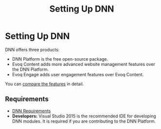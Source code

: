 ﻿---
uid: set-up-dnn
locale: en
title: Setting Up DNN
dnnversion: 09.02.00
related-topics: install-extension,requirements
links: ["[DNN Community Blog: Installing DNN by Clinton Patterson](https://www.dnnsoftware.com/community-blog/cid/155070/installing-dnn)","[Setting up your DotNetNuke Module Development Environment by Chris Hammond](https://www.christoc.com/Tutorials/All-Tutorials/aid/1)"]
---

# Setting Up DNN

DNN offers three products:

*   DNN Platform is the free open-source package.
*   Evoq Content adds more advanced website management features over the DNN Platform.
*   Evoq Engage adds user engagement features over Evoq Content.

You can [compare the features](https://www.dnnsoftware.com/compare-dnn) in detail.

## Requirements

*   [DNN Requirements](xref:requirements)
*   **Developers:** Visual Studio 2015 is the recommended IDE for developing DNN modules. It is required if you are contributing to the DNN Platform.
